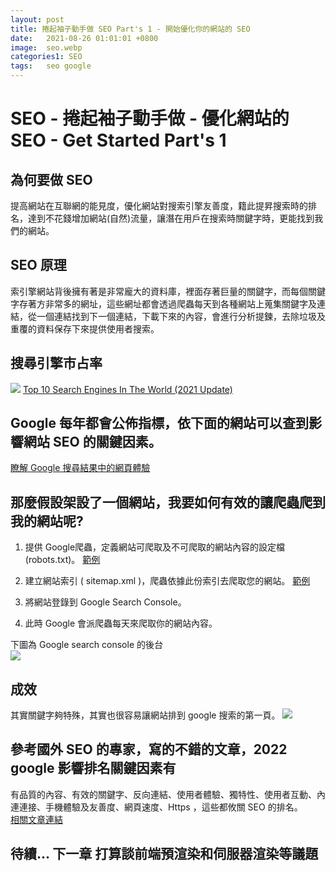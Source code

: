 ```yaml
---
layout: post
title: 捲起袖子動手做 SEO Part's 1 - 開始優化你的網站的 SEO
date:   2021-08-26 01:01:01 +0800
image:  seo.webp
categories1: SEO
tags:   seo google
---
```

# SEO - 捲起袖子動手做 - 優化網站的 SEO - Get Started Part's 1
## 為何要做 SEO 
提高網站在互聯網的能見度，優化網站對搜索引擎友善度，籍此提昇搜索時的排名，達到不花錢增加網站(自然)流量，讓潛在用戶在搜索時關鍵字時，更能找到我們的網站。

## SEO 原理
索引擎網站背後擁有著是非常龐大的資料庫，裡面存著巨量的關鍵字，而每個關鍵字存著方非常多的網址，這些網址都會透過爬蟲每天到各種網站上蒐集關鍵字及連結，從一個連結找到下一個連結，下載下來的內容，會進行分析提鍊，去除垃圾及重覆的資料保存下來提供使用者搜索。

## 搜尋引擎市占率
![](https://i.imgur.com/OTc4avW.png)
[Top 10 Search Engines In The World (2021 Update)](https://www.reliablesoft.net/top-10-search-engines-in-the-world/)

## Google 每年都會公佈指標，依下面的網站可以查到影響網站 SEO 的關鍵因素。  
[瞭解 Google 搜尋結果中的網頁體驗](https://developers.google.com/search/docs/advanced/experience/page-experience)  

## 那麼假設架設了一個網站，我要如何有效的讓爬蟲爬到我的網站呢?

1. 提供 Google爬蟲，定義網站可爬取及不可爬取的網站內容的設定檔 (robots.txt)。 [範例](https://blog.markkulab.net/robots.txt)    

2. 建立網站索引 ( sitemap.xml )，爬蟲依據此份索引去爬取您的網站。 [範例](https://blog.markkulab.net/sitemap.xml)   

3. 將網站登錄到 Google Search Console。

4. 此時 Google 會派爬蟲每天來爬取你的網站內容。

下圖為 Google search console 的後台  
![](https://i.imgur.com/XFmtSPp.png)  

## 成效
其實關鍵字夠特殊，其實也很容易讓網站排到 google 搜索的第一頁。
![](https://i.imgur.com/I7IN1LT.png)

## 參考國外 SEO 的專家，寫的不錯的文章，2022 google 影響排名關鍵因素有
有品質的內容、有效的關鍵字、反向連結、使用者體驗、獨特性、使用者互動、內連連接、手機體驗及友善度、網頁速度、Https ，這些都攸關 SEO 的排名。  
[相關文章連結](https://firstpagesage.com/seo-blog/the-google-algorithm-ranking-factors/?fbclid=IwAR0HFuLxp1nMRZ7qQKRs1CGoGfkwOZEG9wlQz3lMFcODPRHrbU8_7pMf0AQ)


## 待續... 下一章 打算談前端預渲染和伺服器渲染等議題
